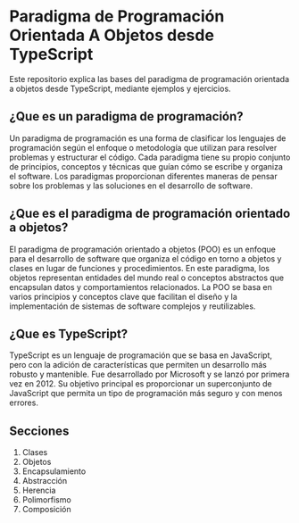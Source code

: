 # Paradigma de Programación Orientada A Objetos desde TypeScript
Este repositorio explica las bases del paradigma de programación orientada a objetos desde TypeScript, mediante ejemplos y ejercicios.

## ¿Que es un paradigma de programación?
Un paradigma de programación es una forma de clasificar los lenguajes de programación según el enfoque o metodología que utilizan para resolver problemas y estructurar el código. Cada paradigma tiene su propio conjunto de principios, conceptos y técnicas que guían cómo se escribe y organiza el software. Los paradigmas proporcionan diferentes maneras de pensar sobre los problemas y las soluciones en el desarrollo de software.

## ¿Que es el paradigma de programación orientado a objetos?
El paradigma de programación orientado a objetos (POO) es un enfoque para el desarrollo de software que organiza el código en torno a objetos y clases en lugar de funciones y procedimientos. En este paradigma, los objetos representan entidades del mundo real o conceptos abstractos que encapsulan datos y comportamientos relacionados. La POO se basa en varios principios y conceptos clave que facilitan el diseño y la implementación de sistemas de software complejos y reutilizables.

## ¿Que es TypeScript?
TypeScript es un lenguaje de programación que se basa en JavaScript, pero con la adición de características que permiten un desarrollo más robusto y mantenible. Fue desarrollado por Microsoft y se lanzó por primera vez en 2012. Su objetivo principal es proporcionar un superconjunto de JavaScript que permita un tipo de programación más seguro y con menos errores.

## Secciones
1. Clases
2. Objetos
3. Encapsulamiento
4. Abstracción
5. Herencia
6. Polimorfismo
7. Composición
